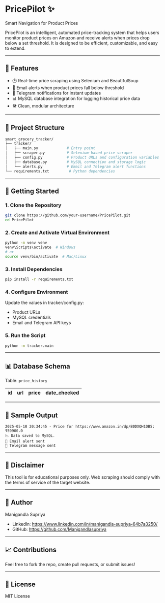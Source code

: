 # PricePilot ✨

Smart Navigation for Product Prices

PricePilot is an intelligent, automated price-tracking system that helps users monitor product prices on Amazon and receive alerts when prices drop below a set threshold. It is designed to be efficient, customizable, and easy to extend.

---

## 🌟 Features

- 🕒 Real-time price scraping using Selenium and BeautifulSoup
- 📧 Email alerts when product prices fall below threshold
- 📢 Telegram notifications for instant updates
- 📊 MySQL database integration for logging historical price data
- 🛠️ Clean, modular architecture

---

## 📁 Project Structure

```bash
smart_grocery_tracker/
├── tracker/
│   ├── main.py             # Entry point
│   ├── scraper.py          # Selenium-based price scraper
│   ├── config.py           # Product URLs and configuration variables
│   ├── database.py         # MySQL connection and storage logic
│   └── alerts.py           # Email and Telegram alert functions
└── requirements.txt         # Python dependencies
```

---

## 🚀 Getting Started

### 1. Clone the Repository
```bash
git clone https://github.com/your-username/PricePilot.git
cd PricePilot
```

### 2. Create and Activate Virtual Environment
```bash
python -m venv venv
venv\Scripts\activate  # Windows
# or
source venv/bin/activate  # Mac/Linux
```

### 3. Install Dependencies
```bash
pip install -r requirements.txt
```

### 4. Configure Environment
Update the values in tracker/config.py:
- Product URLs
- MySQL credentials
- Email and Telegram API keys

### 5. Run the Script
```bash
python -m tracker.main
```

---

## 📊 Database Schema

Table: `price_history`

| id | url | price | date_checked |
|----|-----|-------|---------------|

---

## 🎨 Sample Output
```
2025-05-10 20:34:45 - Price for https://www.amazon.in/dp/B0DXQH1DBS: ₹59900.0
📉 Data saved to MySQL.
📧 Email alert sent
📢 Telegram message sent
```

---

## 🚫 Disclaimer
This tool is for educational purposes only. Web scraping should comply with the terms of service of the target website.

---

## 🌟 Author
Manigandla Supriya
- LinkedIn: https://www.linkedin.com/in/manigandla-supriya-64b7a3250/
- GitHub: https://github.com/Manigandlasupriya

---

## 📈 Contributions
Feel free to fork the repo, create pull requests, or submit issues!

---

## 📁 License
MIT License
